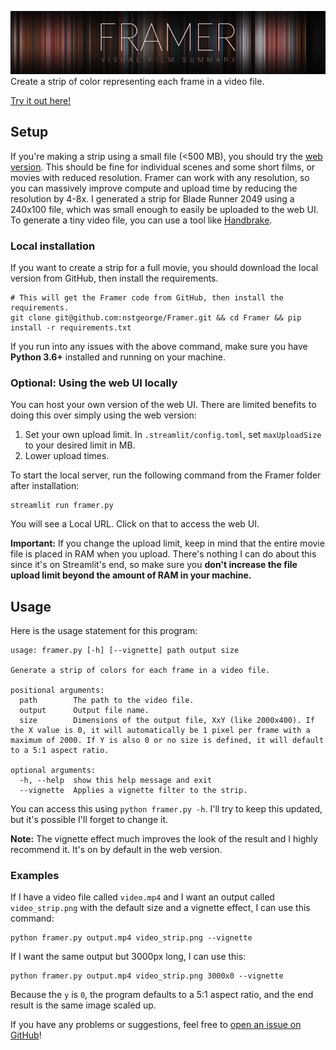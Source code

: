 ![Framer banner](docs/banner.png)
Create a strip of color representing each frame in a video file.

[Try it out here!](https://share.streamlit.io/nstgeorge/framer/main/web.py)

## Setup

If you're making a strip using a small file (<500 MB), you should try the 
[web version](https://share.streamlit.io/nstgeorge/framer/main/web.py). This should be fine for individual scenes and some short films, or movies with reduced resolution. Framer can work with any resolution, so you can massively improve compute and upload time by reducing the resolution by 4-8x. I generated a strip for Blade Runner 2049 using a 240x100 file, which was small enough to easily be uploaded to the web UI. To generate a tiny video file, you can use a tool like [Handbrake](https://handbrake.fr).

### Local installation

If you want to create a strip for a full movie, you should download the local version from GitHub, then install the requirements.

```shell
# This will get the Framer code from GitHub, then install the requirements.
git clone git@github.com:nstgeorge/Framer.git && cd Framer && pip install -r requirements.txt
```

If you run into any issues with the above command, make sure you have **Python 3.6+** installed and running on your machine.

### Optional: Using the web UI locally

You can host your own version of the web UI. There are limited benefits to doing this over simply using the web version:

1. Set your own upload limit. In `.streamlit/config.toml`, set `maxUploadSize` to your desired limit in MB.
2. Lower upload times.

To start the local server, run the following command from the Framer folder after installation:

```shell
streamlit run framer.py
```

You will see a Local URL. Click on that to access the web UI.

**Important:** If you change the upload limit, keep in mind that the entire movie file is placed in RAM when you upload.
There's nothing I can do about this since it's on Streamlit's end, so make sure you **don't increase the file upload limit
beyond the amount of RAM in your machine.**

## Usage

Here is the usage statement for this program:

```
usage: framer.py [-h] [--vignette] path output size

Generate a strip of colors for each frame in a video file.

positional arguments:
  path        The path to the video file.
  output      Output file name.
  size        Dimensions of the output file, XxY (like 2000x400). If the X value is 0, it will automatically be 1 pixel per frame with a maximum of 2000. If Y is also 0 or no size is defined, it will default to a 5:1 aspect ratio.

optional arguments:
  -h, --help  show this help message and exit
  --vignette  Applies a vignette filter to the strip.

```

You can access this using `python framer.py -h`. I'll try to keep this updated, but it's possible I'll forget to change it.

**Note:** The vignette effect much improves the look of the result and I highly recommend it. It's on by default in the web version.

### Examples

If I have a video file called `video.mp4` and I want an output called `video_strip.png` with the default size and a vignette effect, I can use this command:
```shell
python framer.py output.mp4 video_strip.png --vignette
```

If I want the same output but 3000px long, I can use this:

```shell
python framer.py output.mp4 video_strip.png 3000x0 --vignette
```

Because the `y` is `0`, the program defaults to a 5:1 aspect ratio, and the end result is the same image scaled up.

If you have any problems or suggestions, feel free to [open an issue on GitHub](https://github.com/nstgeorge/Framer/issues)!
